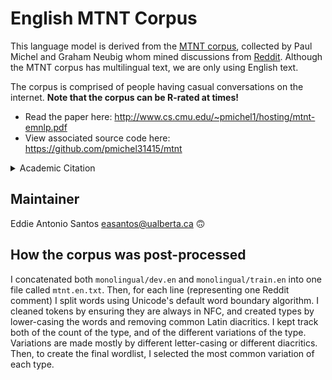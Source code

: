 English MTNT Corpus
===================

This language model is derived from the [MTNT corpus][MTNT], collected
by Paul Michel and Graham Neubig whom mined discussions from [Reddit][].
Although the MTNT corpus has multilingual text, we are only using
English text.

The corpus is comprised of people having casual conversations on the
internet. **Note that the corpus can be R-rated at times!**

 * Read the paper here: <http://www.cs.cmu.edu/~pmichel1/hosting/mtnt-emnlp.pdf>
 * View associated source code here: <https://github.com/pmichel31415/mtnt>

<details>
<summary>Academic Citation</summary>
```
@InProceedings{michel2018mtnt,
  author    = {Michel, Paul  and  Neubig, Graham},
  title     = {MTNT: A Testbed for Machine Translation of Noisy Text},
  booktitle = {Proceedings of the 2018 Conference on Empirical Methods in Natural Language Processing}
}
```
</details>

[MTNT]: http://www.cs.cmu.edu/~pmichel1/mtnt/
[Reddit]: https://reddit.com/

Maintainer
----------

Eddie Antonio Santos <easantos@ualberta.ca> 🙃

How the corpus was post-processed
---------------------------------

I concatenated both `monolingual/dev.en` and `monolingual/train.en` into
one file called `mtnt.en.txt`. Then, for each line (representing one
Reddit comment) I split words using Unicode's default word boundary
algorithm. I cleaned tokens by ensuring they are always in NFC, and
created types by lower-casing the words and removing common Latin
diacritics. I kept track both of the count of the type, and of the
different variations of the type. Variations are made mostly by
different letter-casing or different diacritics. Then, to create the
final wordlist, I selected the most common variation of each type.
